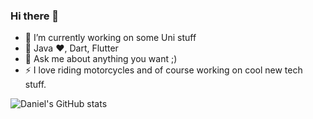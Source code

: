 ### Hi there 👋

- 🔭 I’m currently working on some Uni stuff
- 🌱 Java ❤️, Dart, Flutter
- 💬 Ask me about anything you want ;)
- ⚡ I love riding motorcycles and of course working on cool new tech stuff.

<!-- 
- 📫 How to reach me: 
- 👯 I’m looking to collaborate on ...
![Daniel's Github lang stats](https://github-readme-stats.vercel.app/api/top-langs/?username=dgwetzel)
-->

![Daniel's GitHub stats](https://github-readme-stats.vercel.app/api?username=dgwetzel&show_icons=true)


